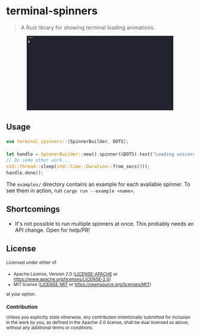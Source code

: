 # terminal-spinners

> A Rust library for showing terminal loading animations.

<p align="center">
  <img src=".github/misc/demo.dots2.svg" style="height: 200px;">
</p>

## Usage

```rust
use terminal_spinners::{SpinnerBuilder, DOTS};

let handle = SpinnerBuilder::new().spinner(&DOTS).text("Loading unicorns").start();
// Do some other work...
std::thread::sleep(std::time::Duration::from_secs(3));
handle.done();
```

The `examples/` directory contains an example for each available spinner. To see them in action, run `cargo run --example <name>`.

## Shortcomings

- It's not possible to run multiple spinners at once. This probably needs an API change. Open for help/PR!

## License

<sup>
Licensed under either of

- Apache License, Version 2.0 ([LICENSE-APACHE](LICENSE-APACHE) or
  https://www.apache.org/licenses/LICENSE-2.0)
- MIT license ([LICENSE-MIT](LICENSE-MIT) or https://opensource.org/licenses/MIT)

at your option.
</sup>

### Contribution

Unless you explicitly state otherwise, any contribution intentionally submitted
for inclusion in the work by you, as defined in the Apache-2.0 license, shall be
dual licensed as above, without any additional terms or conditions.
